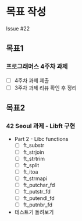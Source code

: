 # 목표 작성
Issue #22

## 목표1
### 프로그래머스 4주차 과제
- [ ] 4주차 과제 제출
- [ ] 3주차 과제 리뷰 확인 후 정리

## 목표2
### 42 Seoul 과제 - Libft 구현
- Part 2 - Libc functions
    - [ ] ft_substr
    - [ ] ft_strjoin
    - [ ] ft_strtrim
    - [ ] ft_split
    - [ ] ft_itoa
    - [ ] ft_strmapi
    - [ ] ft_putchar_fd
    - [ ] ft_putstr_fd
    - [ ] ft_putendl_fd
    - [ ] ft_putnbr_fd
- 테스트기 돌려보기